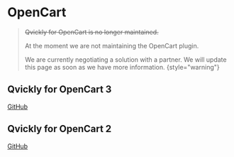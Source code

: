 # OpenCart

> ~~Qvickly for OpenCart is no longer maintained.~~
>
> At the moment we are not maintaining the OpenCart plugin.
> 
> We are currently negotiating a solution with a partner. We will update this page as soon as we have more information.
> {style="warning"}

## Qvickly for OpenCart 3
[GitHub](https://github.com/Billmate/opencart-3-billmate-checkout)

## Qvickly for OpenCart 2
[GitHub](https://github.com/Billmate/opencart)
